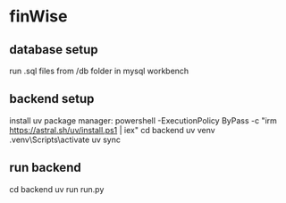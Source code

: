 # finWise

## database setup
run .sql files from /db folder in mysql workbench

## backend setup
install uv package manager: powershell -ExecutionPolicy ByPass -c "irm https://astral.sh/uv/install.ps1 | iex"
cd backend
uv venv
.venv\Scripts\activate
uv sync

## run backend
cd backend
uv run run.py
